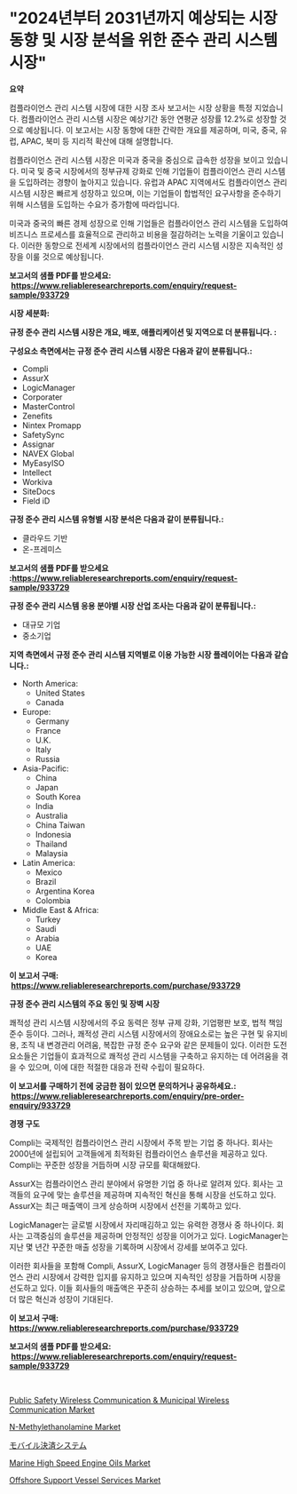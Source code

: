 <p><h1>"2024년부터 2031년까지 예상되는 시장 동향 및 시장 분석을 위한 준수 관리 시스템 시장"</h1></p><p><strong>요약</strong></p>
<p><p>컴플라이언스 관리 시스템 시장에 대한 시장 조사 보고서는 시장 상황을 특정 지었습니다. 컴플라이언스 관리 시스템 시장은 예상기간 동안 연평균 성장률 12.2%로 성장할 것으로 예상됩니다. 이 보고서는 시장 동향에 대한 간략한 개요를 제공하며, 미국, 중국, 유럽, APAC, 북미 등 지리적 확산에 대해 설명합니다.</p><p>컴플라이언스 관리 시스템 시장은 미국과 중국을 중심으로 급속한 성장을 보이고 있습니다. 미국 및 중국 시장에서의 정부규제 강화로 인해 기업들이 컴플라이언스 관리 시스템을 도입하려는 경향이 높아지고 있습니다. 유럽과 APAC 지역에서도 컴플라이언스 관리 시스템 시장은 빠르게 성장하고 있으며, 이는 기업들이 합법적인 요구사항을 준수하기 위해 시스템을 도입하는 수요가 증가함에 따라입니다.</p><p>미국과 중국의 빠른 경제 성장으로 인해 기업들은 컴플라이언스 관리 시스템을 도입하여 비즈니스 프로세스를 효율적으로 관리하고 비용을 절감하려는 노력을 기울이고 있습니다. 이러한 동향으로 전세계 시장에서의 컴플라이언스 관리 시스템 시장은 지속적인 성장을 이룰 것으로 예상됩니다.</p></p>
<p><strong>보고서의 샘플 PDF를 받으세요: &nbsp;<a href="https://www.reliableresearchreports.com/enquiry/request-sample/933729">https://www.reliableresearchreports.com/enquiry/request-sample/933729</a></strong></p>
<p><strong>시장 세분화:</strong></p>
<p><strong> 규정 준수 관리 시스템 시장은 개요, 배포, 애플리케이션 및 지역으로 더 분류됩니다. :</strong></p>
<p><strong>구성요소 측면에서는 규정 준수 관리 시스템 시장은 다음과 같이 분류됩니다.:</strong></p>
<p><ul><li>Compli</li><li>AssurX</li><li>LogicManager</li><li>Corporater</li><li>MasterControl</li><li>Zenefits</li><li>Nintex Promapp</li><li>SafetySync</li><li>Assignar</li><li>NAVEX Global</li><li>MyEasyISO</li><li>Intellect</li><li>Workiva</li><li>SiteDocs</li><li>Field iD</li></ul></p>
<p><strong> 규정 준수 관리 시스템 유형별 시장 분석은 다음과 같이 분류됩니다.:</strong></p>
<p><ul><li>클라우드 기반</li><li>온-프레미스</li></ul></p>
<p><strong>보고서의 샘플 PDF를 받으세요 :<a href="https://www.reliableresearchreports.com/enquiry/request-sample/933729">https://www.reliableresearchreports.com/enquiry/request-sample/933729</a></strong></p>
<p><strong> 규정 준수 관리 시스템 응용 분야별 시장 산업 조사는 다음과 같이 분류됩니다.:</strong></p>
<p><ul><li>대규모 기업</li><li>중소기업</li></ul></p>
<p><strong>지역 측면에서 규정 준수 관리 시스템 지역별로 이용 가능한 시장 플레이어는 다음과 같습니다.:</strong></p>
<p><ul>
    <li>
        North America:
        <ul>
            <li>United States</li>
            <li>Canada</li>
        </ul>
    </li>
    <li>
        Europe:
        <ul>
            <li>Germany</li>
            <li>France</li>
            <li>U.K.</li>
            <li>Italy</li>
            <li>Russia</li>
        </ul>
    </li>
    <li>
        Asia-Pacific:
        <ul>
            <li>China</li>
            <li>Japan</li>
            <li>South Korea</li>
            <li>India</li>
            <li>Australia</li>
            <li>China Taiwan</li>
            <li>Indonesia</li>
            <li>Thailand</li>
            <li>Malaysia</li>
        </ul>
    </li>
    <li>
        Latin America:
        <ul>
            <li>Mexico</li>
            <li>Brazil</li>
            <li>Argentina Korea</li>
            <li>Colombia</li>
        </ul>
    </li>
    <li>
        Middle East & Africa:
        <ul>
            <li>Turkey</li>
            <li>Saudi</li>
            <li>Arabia</li>
            <li>UAE</li>
            <li>Korea</li>
        </ul>
    </li>
    </ul></p>
<p><strong>이 보고서 구매: &nbsp;<a href="https://www.reliableresearchreports.com/purchase/933729">https://www.reliableresearchreports.com/purchase/933729</a></strong></p>
<p><strong>규정 준수 관리 시스템의 주요 동인 및 장벽 시장</strong></p>
<p><p>쾌적성 관리 시스템 시장에서의 주요 동력은 정부 규제 강화, 기업평판 보호, 법적 책임 준수 등이다. 그러나, 쾌적성 관리 시스템 시장에서의 장애요소로는 높은 구현 및 유지비용, 조직 내 변경관리 어려움, 복잡한 규정 준수 요구와 같은 문제들이 있다. 이러한 도전 요소들은 기업들이 효과적으로 쾌적성 관리 시스템을 구축하고 유지하는 데 어려움을 겪을 수 있으며, 이에 대한 적절한 대응과 전략 수립이 필요하다.</p></p>
<p><strong>이 보고서를 구매하기 전에 궁금한 점이 있으면 문의하거나 공유하세요.: &nbsp;<a href="https://www.reliableresearchreports.com/enquiry/pre-order-enquiry/933729">https://www.reliableresearchreports.com/enquiry/pre-order-enquiry/933729</a></strong></p>
<p><strong>경쟁 구도</strong></p>
<p><p>Compli는 국제적인 컴플라이언스 관리 시장에서 주목 받는 기업 중 하나다. 회사는 2000년에 설립되어 고객들에게 최적화된 컴플라이언스 솔루션을 제공하고 있다. Compli는 꾸준한 성장을 거듭하며 시장 규모를 확대해왔다. </p><p>AssurX는 컴플라이언스 관리 분야에서 유명한 기업 중 하나로 알려져 있다. 회사는 고객들의 요구에 맞는 솔루션을 제공하며 지속적인 혁신을 통해 시장을 선도하고 있다. AssurX는 최근 매출액이 크게 상승하며 시장에서 선전을 기록하고 있다.</p><p>LogicManager는 글로벌 시장에서 자리매김하고 있는 유력한 경쟁사 중 하나이다. 회사는 고객중심의 솔루션을 제공하며 안정적인 성장을 이어가고 있다. LogicManager는 지난 몇 년간 꾸준한 매출 성장을 기록하며 시장에서 강세를 보여주고 있다.</p><p>이러한 회사들을 포함해 Compli, AssurX, LogicManager 등의 경쟁사들은 컴플라이언스 관리 시장에서 강력한 입지를 유지하고 있으며 지속적인 성장을 거듭하며 시장을 선도하고 있다. 이들 회사들의 매출액은 꾸준히 상승하는 추세를 보이고 있으며, 앞으로 더 많은 혁신과 성장이 기대된다.</p></p>
<p><strong>이 보고서 구매: &nbsp; <a href="https://www.reliableresearchreports.com/purchase/933729">https://www.reliableresearchreports.com/purchase/933729</a></strong></p>
<p><strong>보고서의 샘플 PDF를 받으세요: &nbsp;<a href="https://www.reliableresearchreports.com/enquiry/request-sample/933729">https://www.reliableresearchreports.com/enquiry/request-sample/933729</a></strong><strong></strong></p>
<p>&nbsp;</p>
<p><p><a href="https://summer-dogwood-3e9.notion.site/Public-Safety-Wireless-Communication-Municipal-Wireless-Communication-Market-Size-Furnishes-Valuab-75b724f7452a43d3ae731ef119a88ae1">Public Safety Wireless Communication & Municipal Wireless Communication Market</a></p><p><a href="https://issuu.com/reportprime-2/docs/n-methylethanolamine-market-size-2030.pptx">N-Methylethanolamine Market</a></p><p><a href="https://github.com/vhemk0794148/Market-Research-Report-List-1/blob/main/7574846184094.md">モバイル決済システム</a></p><p><a href="https://view.publitas.com/reportprime-1/marine-high-speed-engine-oils-market-size-and-growth-market-segmentation-regional-and-country-breakdowns-and-market-trends-for-period-from-2024-2031/">Marine High Speed Engine Oils Market</a></p><p><a href="https://funky-papaya-cf4.notion.site/Offshore-Support-Vessel-Services-Market-A-Comprehensive-Report-of-its-Market-Share-Growth-Trends--7c1fefb324dd4aa68f410ba01ecf3555">Offshore Support Vessel Services Market</a></p></p>